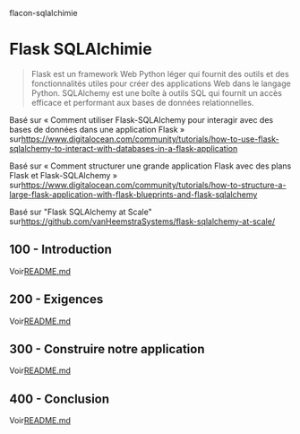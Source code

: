 flacon-sqlalchimie

# Flask SQLAlchimie

> Flask est un framework Web Python léger qui fournit des outils et des fonctionnalités utiles pour créer des applications Web dans le langage Python.
> SQLAlchemy est une boîte à outils SQL qui fournit un accès efficace et performant aux bases de données relationnelles.

Basé sur « Comment utiliser Flask-SQLAlchemy pour interagir avec des bases de données dans une application Flask » sur<https://www.digitalocean.com/community/tutorials/how-to-use-flask-sqlalchemy-to-interact-with-databases-in-a-flask-application>

Basé sur « Comment structurer une grande application Flask avec des plans Flask et Flask-SQLAlchemy » sur<https://www.digitalocean.com/community/tutorials/how-to-structure-a-large-flask-application-with-flask-blueprints-and-flask-sqlalchemy>

Basé sur "Flask SQLAlchemy at Scale" sur<https://github.com/vanHeemstraSystems/flask-sqlalchemy-at-scale/>

## 100 - Introduction

Voir[README.md](./100/README.md)

## 200 - Exigences

Voir[README.md](./200/README.md)

## 300 - Construire notre application

Voir[README.md](./300/README.md)

## 400 - Conclusion

Voir[README.md](./400/README.md)
